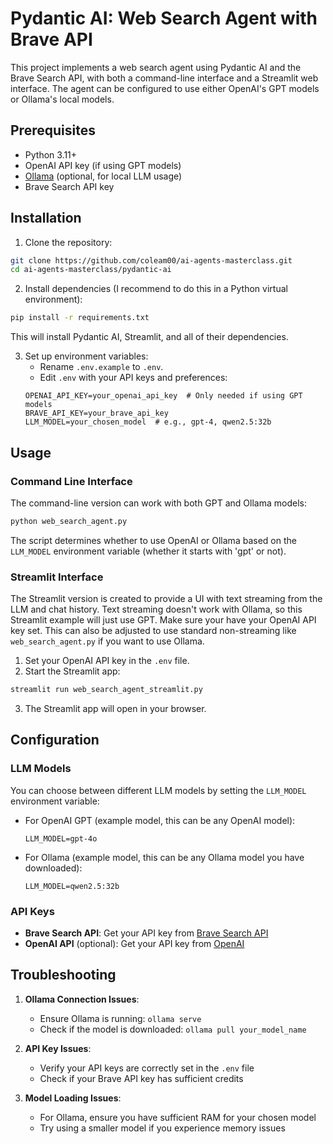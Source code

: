 # Pydantic AI: Web Search Agent with Brave API

This project implements a web search agent using Pydantic AI and the Brave Search API, with both a command-line interface and a Streamlit web interface. The agent can be configured to use either OpenAI's GPT models or Ollama's local models.

## Prerequisites

- Python 3.11+
- OpenAI API key (if using GPT models)
- [Ollama](https://ollama.ai/) (optional, for local LLM usage)
- Brave Search API key

## Installation

1. Clone the repository:
```bash
git clone https://github.com/coleam00/ai-agents-masterclass.git
cd ai-agents-masterclass/pydantic-ai
```

2. Install dependencies (I recommend to do this in a Python virtual environment):
```bash
pip install -r requirements.txt
```

This will install Pydantic AI, Streamlit, and all of their dependencies.

3. Set up environment variables:
   - Rename `.env.example` to `.env`.
   - Edit `.env` with your API keys and preferences:
   ```env
   OPENAI_API_KEY=your_openai_api_key  # Only needed if using GPT models
   BRAVE_API_KEY=your_brave_api_key
   LLM_MODEL=your_chosen_model  # e.g., gpt-4, qwen2.5:32b
   ```

## Usage

### Command Line Interface

The command-line version can work with both GPT and Ollama models:

```bash
python web_search_agent.py
```

The script determines whether to use OpenAI or Ollama based on the `LLM_MODEL` environment variable (whether it starts with 'gpt' or not).

### Streamlit Interface

The Streamlit version is created to provide a UI with text streaming from the LLM and chat history. Text streaming doesn't work with Ollama, so this Streamlit example will just use GPT. Make sure your have your OpenAI API key set. This can also be adjusted to use standard non-streaming like `web_search_agent.py` if you want to use Ollama.

1. Set your OpenAI API key in the `.env` file.
2. Start the Streamlit app:
```bash
streamlit run web_search_agent_streamlit.py
```
3. The Streamlit app will open in your browser.

## Configuration

### LLM Models

You can choose between different LLM models by setting the `LLM_MODEL` environment variable:

- For OpenAI GPT (example model, this can be any OpenAI model):
  ```env
  LLM_MODEL=gpt-4o
  ```

- For Ollama (example model, this can be any Ollama model you have downloaded):
  ```env
  LLM_MODEL=qwen2.5:32b
  ```

### API Keys

- **Brave Search API**: Get your API key from [Brave Search API](https://brave.com/search/api/)
- **OpenAI API** (optional): Get your API key from [OpenAI](https://platform.openai.com/api-keys)

## Troubleshooting

1. **Ollama Connection Issues**:
   - Ensure Ollama is running: `ollama serve`
   - Check if the model is downloaded: `ollama pull your_model_name`

2. **API Key Issues**:
   - Verify your API keys are correctly set in the `.env` file
   - Check if your Brave API key has sufficient credits

3. **Model Loading Issues**:
   - For Ollama, ensure you have sufficient RAM for your chosen model
   - Try using a smaller model if you experience memory issues

